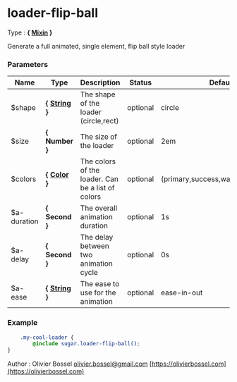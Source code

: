 # loader-flip-ball

<!-- @namespace: sugar.scss.loader.loader-flip-ball -->

Type : **{ [Mixin](http://www.sass-lang.com/documentation/file.SASS_REFERENCE.html#mixins) }**


Generate a full animated, single element, flip ball style loader



### Parameters
Name  |  Type  |  Description  |  Status  |  Default
------------  |  ------------  |  ------------  |  ------------  |  ------------
$shape  |  **{ [String](http://www.sass-lang.com/documentation/file.SASS_REFERENCE.html#sass-script-strings) }**  |  The shape of the loader (circle,rect)  |  optional  |  circle
$size  |  **{ Number }**  |  The size of the loader  |  optional  |  2em
$colors  |  **{ [Color](http://www.sass-lang.com/documentation/file.SASS_REFERENCE.html#colors) }**  |  The colors of the loader. Can be a list of colors  |  optional  |  (primary,success,warning,error,info)
$a-duration  |  **{ Second }**  |  The overall animation duration  |  optional  |  1s
$a-delay  |  **{ Second }**  |  The delay between two animation cycle  |  optional  |  0s
$a-ease  |  **{ [String](http://www.sass-lang.com/documentation/file.SASS_REFERENCE.html#sass-script-strings) }**  |  The ease to use for the animation  |  optional  |  ease-in-out

### Example
```scss
	.my-cool-loader {
		@include sugar.loader-flip-ball();
}
```
Author : Olivier Bossel [olivier.bossel@gmail.com](mailto:olivier.bossel@gmail.com) [https://olivierbossel.com](https://olivierbossel.com)